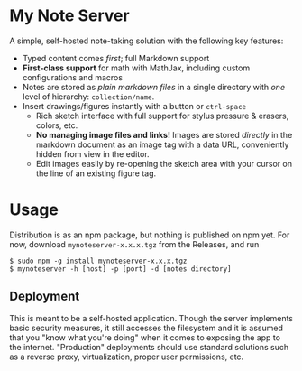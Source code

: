 # My Note Server

A simple, self-hosted note-taking solution with the following key features:

* Typed content comes _first_; full Markdown support
* **First-class support** for math with MathJax, including custom configurations and macros
* Notes are stored as _plain markdown files_ in a single directory with _one_ level of hierarchy: `collection/name`.
* Insert drawings/figures instantly with a button or `ctrl-space`
    * Rich sketch interface with full support for stylus pressure & erasers, colors, etc.
    * **No managing image files and links!** Images are stored _directly_ in the markdown document as an image tag with a data URL, conveniently hidden from view in the editor.
    * Edit images easily by re-opening the sketch area with your cursor on the line of an existing figure tag.

# Usage

Distribution is as an npm package, but nothing is published on npm yet.
For now, download `mynoteserver-x.x.x.tgz` from the Releases, and run

```
$ sudo npm -g install mynoteserver-x.x.x.tgz
$ mynoteserver -h [host] -p [port] -d [notes directory]
```

## Deployment

This is meant to be a self-hosted application.
Though the server implements basic security measures, it still accesses the filesystem and it is assumed that you "know what you're doing" when it comes to exposing the app to the internet. "Production" deployments should use standard solutions such as a reverse proxy, virtualization, proper user permissions, etc.

